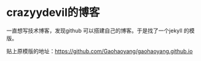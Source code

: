# crazyydevil的博客
一直想写技术博客，发现github 可以搭建自己的博客。于是找了一个jekyll 的模版。

贴上原模版的地址：https://github.com/Gaohaoyang/gaohaoyang.github.io

